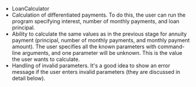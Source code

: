 * LoanCalculator 
* Calculation of differentiated payments. To do this, the user can run the program specifying interest, number of monthly payments, and loan principal.
* Ability to calculate the same values as in the previous stage for annuity payment (principal, number of monthly payments, and monthly payment amount). The user specifies all the known parameters with command-line arguments, and one parameter will be unknown. This is the value the user wants to calculate.
* Handling of invalid parameters. It's a good idea to show an error message if the user enters invalid parameters (they are discussed in detail below).
